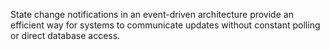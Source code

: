 State change notifications in an event-driven architecture provide an efficient way for systems to communicate updates without constant polling or direct database access.
